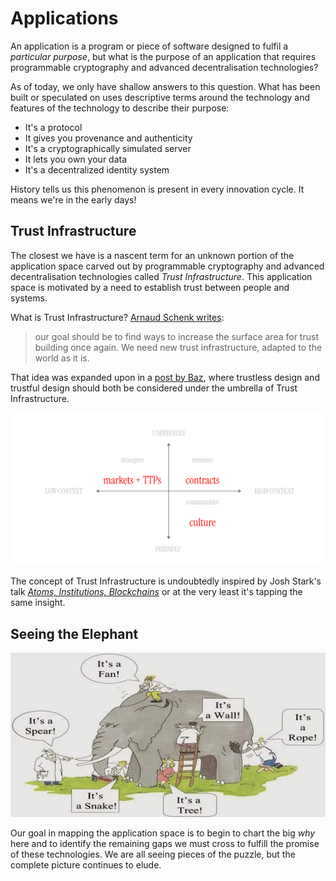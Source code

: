 # Applications

An application is a program or piece of software designed to fulfil a *particular purpose*, but what is the purpose of an application that requires programmable cryptography and advanced decentralisation technologies? 

As of today, we only have shallow answers to this question. What has been built or speculated on uses descriptive terms around the technology and features of the technology to describe their purpose:
- It's a protocol
- It gives you provenance and authenticity
- It's a cryptographically simulated server
- It lets you own your data 
- It's a decentralized identity system

History tells us this phenomenon is present in every innovation cycle. It means we're in the early days! 

## Trust Infrastructure
The closest we have is a nascent term for an unknown portion of the application space carved out by programmable cryptography and advanced decentralisation technologies called *Trust Infrastructure*. This application space is motivated by a need to establish trust between people and systems. 

What is Trust Infrastructure? [Arnaud Schenk writes](https://gestalt.cafe/trust-infrastructure/):

>our goal should be to find ways to increase the surface area for trust building once again. We need new trust infrastructure, adapted to the world as it is.

That idea was expanded upon in a [post by Baz](https://tonk.substack.com/p/you-should-design-trust-infrastructure), where trustless design and trustful design should both be considered under the umbrella of Trust Infrastructure.

![a diagram of trust infrastructure](../images/trustless-and-trusted.png)

The concept of Trust Infrastructure is undoubtedly inspired by Josh Stark's talk [*Atoms, Institutions, Blockchains*](https://www.youtube.com/watch?v=Aiu8gcBlOuc) or at the very least it's tapping the same insight.

## Seeing the Elephant

![blind men feeling an elephant](../images/blind-men-elephant.png)

Our goal in mapping the application space is to begin to chart the big *why* here and to identify the remaining gaps we must cross to fulfill the promise of these technologies. We are all seeing pieces of the puzzle, but the complete picture continues to elude.
